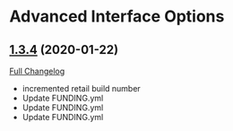 # Advanced Interface Options

## [1.3.4](https://github.com/Stanzilla/AdvancedInterfaceOptions/tree/1.3.4) (2020-01-22)
[Full Changelog](https://github.com/Stanzilla/AdvancedInterfaceOptions/compare/1.3.3...1.3.4)

- incremented retail build number  
- Update FUNDING.yml  
- Update FUNDING.yml  
- Update FUNDING.yml  